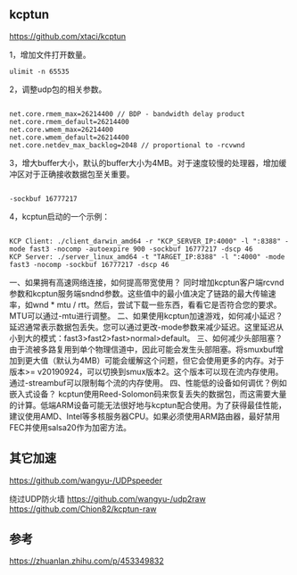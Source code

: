 


## kcptun
https://github.com/xtaci/kcptun


1，增加文件打开数量。
```
ulimit -n 65535
```
2，调整udp包的相关参数。
```

net.core.rmem_max=26214400 // BDP - bandwidth delay product
net.core.rmem_default=26214400
net.core.wmem_max=26214400
net.core.wmem_default=26214400
net.core.netdev_max_backlog=2048 // proportional to -rcvwnd
```
3，增大buffer大小，默认的buffer大小为4MB。对于速度较慢的处理器，增加缓冲区对于正确接收数据包至关重要。
```

-sockbuf 16777217
```

4，kcptun启动的一个示例：
```

KCP Client: ./client_darwin_amd64 -r "KCP_SERVER_IP:4000" -l ":8388" -mode fast3 -nocomp -autoexpire 900 -sockbuf 16777217 -dscp 46
KCP Server: ./server_linux_amd64 -t "TARGET_IP:8388" -l ":4000" -mode fast3 -nocomp -sockbuf 16777217 -dscp 46
```
一、如果拥有高速网络连接，如何提高带宽使用？
同时增加kcptun客户端rcvnd参数和kcptun服务端sndnd参数。这些值中的最小值决定了链路的最大传输速率，如wnd * mtu / rtt。然后，尝试下载一些东西，看看它是否符合您的要求。MTU可以通过-mtu进行调整。
二、如果使用kcptun加速游戏，如何减小延迟？
延迟通常表示数据包丢失。您可以通过更改-mode参数来减少延迟。这里延迟从小到大的模式：fast3>fast2>fast>normal>default。
三、如何减少头部阻塞？
由于流被多路复用到单个物理信道中，因此可能会发生头部阻塞。将smuxbuf增加到更大值（默认为4MB）可能会缓解这个问题，但它会使用更多的内存。对于版本>= v20190924，可以切换到smux版本2。这个版本可以现在流内存使用。通过-streambuf可以限制每个流的内存使用。
四、性能低的设备如何调优？例如嵌入式设备？
kcptun使用Reed-Solomon码来恢复丢失的数据包，而这需要大量的计算。低端ARM设备可能无法很好地与kcptun配合使用。为了获得最佳性能，建议使用AMD、Intel等多核服务器CPU。如果必须使用ARM路由器，最好禁用FEC并使用salsa20作为加密方法。

## 其它加速
https://github.com/wangyu-/UDPspeeder


绕过UDP防火墙
https://github.com/wangyu-/udp2raw
https://github.com/Chion82/kcptun-raw


## 参考
https://zhuanlan.zhihu.com/p/453349832